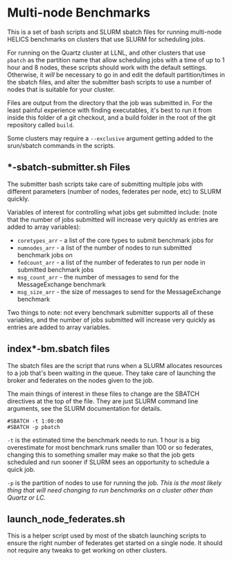 # Multi-node Benchmarks

This is a set of bash scripts and SLURM sbatch files for running multi-node HELICS benchmarks on clusters that use SLURM for scheduling jobs.

For running on the Quartz cluster at LLNL, and other clusters that use `pbatch` as the partition name that allow scheduling jobs with a time of up to 1 hour and 8 nodes, these scripts should work with the default settings. Otherwise, it *will* be necessary to go in and edit the default partition/times in the sbatch files, and alter the submitter bash scripts to use a number of nodes that is suitable for your cluster.

Files are output from the directory that the job was submitted in. For the least painful experience with finding executables, it's best to run it from inside this folder of a git checkout, and a build folder in the root of the git repository called `build`.

Some clusters may require a `--exclusive` argument getting added to the srun/sbatch commands in the scripts.

## \*-sbatch-submitter.sh Files

The submitter bash scripts take care of submitting multiple jobs with different parameters (number of nodes, federates per node, etc) to SLURM quickly.

Variables of interest for controlling what jobs get submitted include: (note that the number of jobs submitted will increase very quickly as entries are added to array variables):
* `coretypes_arr` - a list of the core types to submit benchmark jobs for
* `numnodes_arr` - a list of the number of nodes to run submitted benchmark jobs on
* `fedcount_arr` - a list of the number of federates to run per node in submitted benchmark jobs
* `msg_count_arr` - the number of messages to send for the MessageExchange benchmark
* `msg_size_arr` - the size of messages to send for the MessageExchange benchmark

Two things to note: not every benchmark submitter supports all of these variables, and the number of jobs submitted will increase very quickly as entries are added to array variables.

## index\*-bm.sbatch files

The sbatch files are the script that runs when a SLURM allocates resources to a job that's been waiting in the queue. They take care of launching the broker and federates on the nodes given to the job.

The main things of interest in these files to change are the SBATCH directives at the top of the file. They are just SLURM command line arguments, see the SLURM documentation for details.

```
#SBATCH -t 1:00:00
#SBATCH -p pbatch
```

`-t` is the estimated time the benchmark needs to run. 1 hour is a big overestimate for most benchmark runs smaller than 100 or so federates, changing this to something smaller may make so that the job gets scheduled and run sooner if SLURM sees an opportunity to schedule a quick job.

`-p` is the partition of nodes to use for running the job. *This is the most likely thing that will need changing to run benchmarks on a cluster other than Quartz or LC.*


## launch\_node\_federates.sh

This is a helper script used by most of the sbatch launching scripts to ensure the right number of federates get started on a single node. It should not require any tweaks to get working on other clusters.
